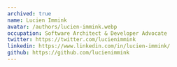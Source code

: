 ```yaml
---
archived: true
name: Lucien Immink
avatar: /authors/lucien-immink.webp
occupation: Software Architect & Developer Advocate
twitter: https://twitter.com/lucienimmink
linkedin: https://www.linkedin.com/in/lucien-immink/
github: https://github.com/lucienimmink
---
```

